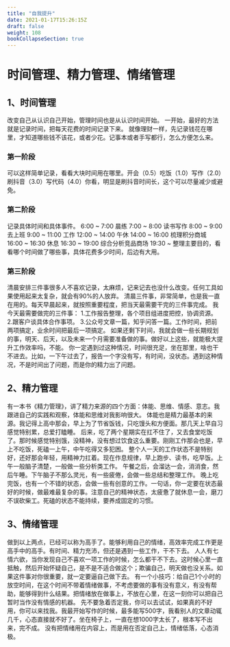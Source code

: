 ```yaml
---
title: "自我提升"
date: 2021-01-17T15:26:15Z
draft: false
weight: 108
bookCollapseSection: true
---
```



# 时间管理、精力管理、情绪管理



## 1、时间管理

改变自己从认识自己开始，管理时间也是从认识时间开始。
一开始，最好的方法就是记录时间，把每天花费的时间记录下来。
就像理财一样，先记录钱花在哪里，才知道哪些钱不该花，或者少花。记事本或者手写都行，怎么方便怎么来。

### 第一阶段
可以这样简单记录，看看大块时间用在哪里。开会（0.5）吃饭（1.0）写作（2.0）刷抖音（3.0）写代码（4.0）你看，明显是刷抖音时间长，这个可以尽量减少或避免。

### 第二阶段
记录具体时间和具体事件。
6:00 ~ 7:00 晨练
7:00 ~ 8:00 读书写作
8:00 ~ 9:00 去上班
9:00 ~ 11:00 工作
12:00 ~ 14:00 午休
14:00 ~ 16:00 梳理积分商城
16:00 ~ 16:30 休息
16:30 ~ 19:00 综合分析竞品商场
19:30 ~ 整理主要目的，看看哪个时间做了哪些事，具体花费多少时间，后边有大用。

### 第三阶段
清晨安排三件事很多人不喜欢记录，太麻烦，记来记去也没什么改变。任何工具如果使用起来太复杂，就会有90%的人放弃。
清晨三件事，非常简单，也是我一直在用的。每天早晨起来，就按照重要程度，把当天最需要干完的三件事完成。
我今天最需要做完的三件事：
1.工作报告整理，各个项目组进度把控，协调资源。
2.跟客户谈具体合作事项。
3.公众号文章一篇，知乎问答一篇。工作时间，把前两项搞定，业余时间把最后一项搞定。
如果还剩下时间，我就会做一些长期规划的事，明天、后天，以及未来一个月需要准备做的事。做好以上这些，就能极大提升工作效率吗，不能。
你一定遇到过这种情况，时间很充足，坐在那里，啥也干不进去。比如，一下午过去了，报告一个字没有写，有时间，没状态。遇到这种情况，不是时间出了问题，而是你的精力出了问题。

## 2、精力管理

有一本书《精力管理》，讲了精力来源的四个方面：体能、思维、情感、意志。我跟进自己的实践和观察，体能和思维对我影响很大。
体能也是精力最基本的来源。我记得上高中那会，早上为了节省饭钱，只吃馒头和方便面。那几天上早自习感觉特别累，总爱打瞌睡。
后来，吃了两个星期实在扛不住了，又去食堂吃饭了。那时候感觉特别饿，没精神，没有想过饮食这么重要。刚刚工作那会也是，早上不吃饭，死磕一上午，中午吃得又多犯困。
整个人一天的工作状态不是特别好，还好那会年轻，用精神力扛着。现在作息规律，早上跑步、读书，吃早饭。上午一般脑子清楚，一般做一些分析类工作。
午餐之后，会溜达一会，消消食，然后午睡。下午脑子不那么灵光，有一些疲倦，会做一些总结和整理工作。
晚上吃完饭，也有一个不错的状态，会做一些有创意的工作。一句话，你一定要在状态最好的时候，做最难最复杂的事。注意自己的精神状态，太疲惫了就休息一会，磨刀不误砍柴工。死磕的状态不能持续，要养成固定的习惯。

## 3、情绪管理

做到以上两点，已经可以称为高手了。能够利用自己的情绪，高效率完成工作更是高手中的高手。有时间、精力充沛，但还是遇到一些工作，干不下去。
人人有七情六欲，当你发现自己不喜欢一项工作的时候，怎么都干不下去。这时候心里一直抵触，然后开始怀疑自己，是不是不适合做这个；欺骗自己，明天做也没关系。如果这件事对你很重要，就一定要逼自己做下去。
有一个小技巧：给自己1个小时的放空时间，在这个时间不带着情绪做事，不考虑要做的事有没有意义，有没有帮助，能够得到什么结果。把情绪放在做事上，不放在心里，在这一刻你可以把自己暂时当作没有情感的机器。
先不要急着否定我，你可以去试试，如果真的不好用，你可以来找我。我最开始写作的时候，最多能写500字，我看别人的文章动辄几千，心态直接就不好了。坐在椅子上，一直在想1000字太长了，根本写不出来，完不成。
没有把情绪用在内容上，而是用在否定自己上，情绪低落，心态消极。